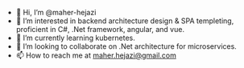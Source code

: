 - 👋 Hi, I’m @maher-hejazi
- 👀 I’m interested in backend architecture design & SPA templeting, proficient in C#, .Net framework, angular, and vue. 
- 🌱 I’m currently learning kubernetes.
- 💞️ I’m looking to collaborate on .Net architecture for microservices.
- 📫 How to reach me at maher.hejazi@gmail.com

<!---
maher-hejazi/maher-hejazi is a ✨ special ✨ repository because its `README.md` (this file) appears on your GitHub profile.
You can click the Preview link to take a look at your changes.
--->
